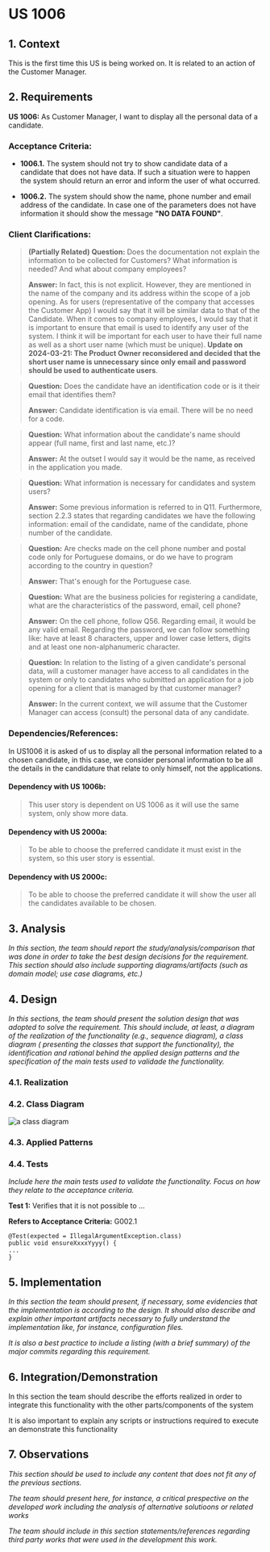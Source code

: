 # US 1006

## 1. Context

This is the first time this US is being worked on. It is related to an action of the Customer Manager.

## 2. Requirements

**US 1006:** As Customer Manager, I want to display all the personal data of a candidate.

### Acceptance Criteria:

- **1006.1.** The system should not try to show candidate data of a candidate that does not have data. If such a situation were to happen the system should return an error and inform the user of what occurred.


- **1006.2.** The system should show the name, phone number and email address of the candidate. In case one of the parameters does not have information it should show the message **"NO DATA FOUND"**. 

### Client Clarifications:

>**(Partially Related) Question:** Does the documentation not explain the information to be collected for Customers? What information is needed? And what about company employees?
> 
>**Answer:** In fact, this is not explicit. However, they are mentioned in the name of the company and its address within the scope of a job opening. As for users (representative of the company that accesses the Customer App) I would say that it will be similar data to that of the Candidate. When it comes to company employees, I would say that it is important to ensure that email is used to identify any user of the system. I think it will be important for each user to have their full name as well as a short user name (which must be unique). **Update on 2024-03-21: The Product Owner reconsidered and decided that the short user name is unnecessary since only email and password should be used to authenticate users**.

>**Question:** Does the candidate have an identification code or is it their email that identifies them?
> 
>**Answer:** Candidate identification is via email. There will be no need for a code.

>**Question:** What information about the candidate's name should appear (full name, first and last name, etc.)?
> 
>**Answer:** At the outset I would say it would be the name, as received in the application you made.

>**Question:** What information is necessary for candidates and system users?
>
>**Answer:** Some previous information is referred to in Q11. Furthermore, section 2.2.3 states that regarding candidates we have the following information: email of the candidate, name of the candidate, phone number of the candidate.

>**Question:** Are checks made on the cell phone number and postal code only for Portuguese domains, or do we have to program according to the country in question?
>
>**Answer:** That's enough for the Portuguese case.

>**Question:** What are the business policies for registering a candidate, what are the characteristics of the password, email, cell phone?
>
>**Answer:** On the cell phone, follow Q56. Regarding email, it would be any valid email. Regarding the password, we can follow something like: have at least 8 characters, upper and lower case letters, digits and at least one non-alphanumeric character.

>**Question:** In relation to the listing of a given candidate's personal data, will a customer manager have access to all candidates in the system or only to candidates who submitted an application for a job opening for a client that is managed by that customer manager?
>
>**Answer:** In the current context, we will assume that the Customer Manager can access (consult) the personal data of any candidate.

### Dependencies/References:

In US1006 it is asked of us to display all the personal information related to a chosen candidate, in this case, we consider personal information to be all the details in the candidature that relate to only himself, not the applications.

#### Dependency with US 1006b: 
> This user story is dependent on US 1006 as it will use the same system, only show more data.

#### Dependency with US 2000a: 
> To be able to choose the preferred candidate it must exist in the system, so this user story is essential.

#### Dependency with US 2000c: 
> To be able to choose the preferred candidate it will show the user all the candidates available to be chosen.

## 3. Analysis

*In this section, the team should report the study/analysis/comparison that was done in order to take the best design
decisions for the requirement. This section should also include supporting diagrams/artifacts (such as domain model; use
case diagrams, etc.)*

## 4. Design

*In this sections, the team should present the solution design that was adopted to solve the requirement. This should
include, at least, a diagram of the realization of the functionality (e.g., sequence diagram), a class diagram (
presenting the classes that support the functionality), the identification and rational behind the applied design
patterns and the specification of the main tests used to validade the functionality.*

### 4.1. Realization

### 4.2. Class Diagram

![a class diagram]()

### 4.3. Applied Patterns

### 4.4. Tests

*Include here the main tests used to validate the functionality. Focus on how they relate to the acceptance criteria.*

**Test 1:** Verifies that it is not possible to ...

**Refers to Acceptance Criteria:** G002.1

````
@Test(expected = IllegalArgumentException.class)
public void ensureXxxxYyyy() {
...
}
````

## 5. Implementation

*In this section the team should present, if necessary, some evidencies that the implementation is according to the
design. It should also describe and explain other important artifacts necessary to fully understand the implementation
like, for instance, configuration files.*

*It is also a best practice to include a listing (with a brief summary) of the major commits regarding this requirement.*

## 6. Integration/Demonstration

In this section the team should describe the efforts realized in order to integrate this functionality with the other
parts/components of the system

It is also important to explain any scripts or instructions required to execute an demonstrate this functionality

## 7. Observations

*This section should be used to include any content that does not fit any of the previous sections.*

*The team should present here, for instance, a critical prespective on the developed work including the analysis of
alternative solutioons or related works*

*The team should include in this section statements/references regarding third party works that were used in the
development this work.*